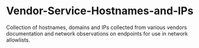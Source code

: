 # Vendor-Service-Hostnames-and-IPs

Collection of hostnames, domains and IPs collected from various vendors documentation and network observations on endpoints for use in network allowlists.